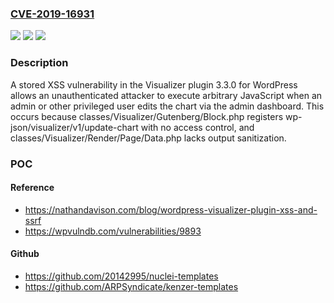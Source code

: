 ### [CVE-2019-16931](https://cve.mitre.org/cgi-bin/cvename.cgi?name=CVE-2019-16931)
![](https://img.shields.io/static/v1?label=Product&message=n%2Fa&color=blue)
![](https://img.shields.io/static/v1?label=Version&message=n%2Fa&color=blue)
![](https://img.shields.io/static/v1?label=Vulnerability&message=n%2Fa&color=brighgreen)

### Description

A stored XSS vulnerability in the Visualizer plugin 3.3.0 for WordPress allows an unauthenticated attacker to execute arbitrary JavaScript when an admin or other privileged user edits the chart via the admin dashboard. This occurs because classes/Visualizer/Gutenberg/Block.php registers wp-json/visualizer/v1/update-chart with no access control, and classes/Visualizer/Render/Page/Data.php lacks output sanitization.

### POC

#### Reference
- https://nathandavison.com/blog/wordpress-visualizer-plugin-xss-and-ssrf
- https://wpvulndb.com/vulnerabilities/9893

#### Github
- https://github.com/20142995/nuclei-templates
- https://github.com/ARPSyndicate/kenzer-templates

